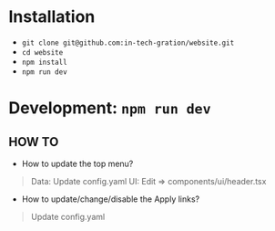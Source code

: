 # Installation

  - `git clone git@github.com:in-tech-gration/website.git`
  - `cd website`
  - `npm install`
  - `npm run dev`

# Development: `npm run dev`

## HOW TO

- How to update the top menu?
> Data: Update config.yaml
> UI: Edit => components/ui/header.tsx

- How to update/change/disable the Apply links?
> Update config.yaml
